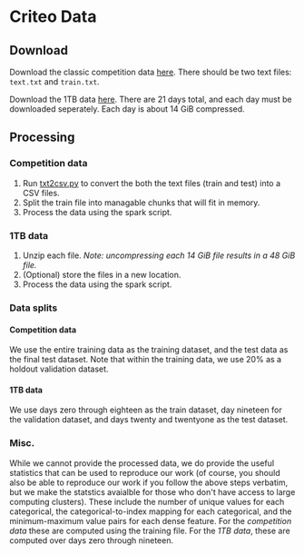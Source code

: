 # Criteo Data

## Download
Download the classic competition data [here](http://labs.criteo.com/2014/02/kaggle-display-advertising-challenge-dataset/).  There should be two text files: `text.txt` and `train.txt`.

Download the 1TB data [here](https://labs.criteo.com/2013/12/download-terabyte-click-logs-2/).  There are 21 days total, and each day must be downloaded seperately.  Each day is about 14 GiB compressed.

## Processing
### Competition data
1. Run [txt2csv.py](./txt2csv.py) to convert the both the text files (train and test) into a CSV files.
2. Split the train file into managable chunks that will fit in memory.
3. Process the data using the spark script. 

### 1TB data
1. Unzip each file.  *Note: uncompressing each 14 GiB file results in a 48 GiB file.*
2. (Optional) store the files in a new location.
3. Process the data using the spark script.

### Data splits
#### Competition data
We use the entire training data as the training dataset, and the test data as the final test dataset.  Note that within the training data, we use 20% as a holdout validation dataset.

#### 1TB data
We use days zero through eighteen as the train dataset, day nineteen for the validation dataset, and days twenty and twentyone as the test dataset.

### Misc.
 While we cannot provide the processed data, we do provide the useful statistics that can be used to reproduce our work (of course, you should also be able to reproduce our work if you follow the above steps verbatim, but we make the statstics avaialble for those who don't have access to large computing clusters).  These include the number of unique values for each categorical, the categorical-to-index mapping for each categorical, and the minimum-maximum value pairs for each dense feature.  For the *competition data* these are computed using the training file.  For the *1TB data*, these are computed over days zero through nineteen.
 

